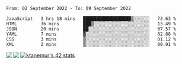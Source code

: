 <!--START_SECTION:waka-->

```text
From: 02 September 2022 - To: 09 September 2022

JavaScript   3 hrs 18 mins   ██████████████████▒░░░░░░   73.63 %
HTML         36 mins         ███▒░░░░░░░░░░░░░░░░░░░░░   13.49 %
JSON         20 mins         ██░░░░░░░░░░░░░░░░░░░░░░░   07.57 %
YAML         7 mins          ▓░░░░░░░░░░░░░░░░░░░░░░░░   02.88 %
CSS          3 mins          ▒░░░░░░░░░░░░░░░░░░░░░░░░   01.12 %
XML          2 mins          ▒░░░░░░░░░░░░░░░░░░░░░░░░   00.91 %
```

<!--END_SECTION:waka-->
<a href="https://github.com/anuraghazra/github-readme-stats">
  <img align="left" src="https://github-readme-stats.vercel.app/api?username=Tanesan&count_private=true&show_icons=true" />
<img align="left" src="https://github-readme-stats.vercel.app/api/top-langs/?username=Tanesan" />
</a>

[![ktanemur's 42 stats](https://badge42.vercel.app/api/v2/cl1wslf6s002109l771rng2w8/stats?cursusId=21&coalitionId=62)](https://github.com/JaeSeoKim/badge42)
